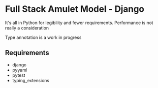 # Full Stack Amulet Model - Django

It's all in Python for legibility and fewer requirements. Performance is not really a consideration

Type annotation is a work in progress

## Requirements

- django
- pyyaml
- pytest
- typing_extensions